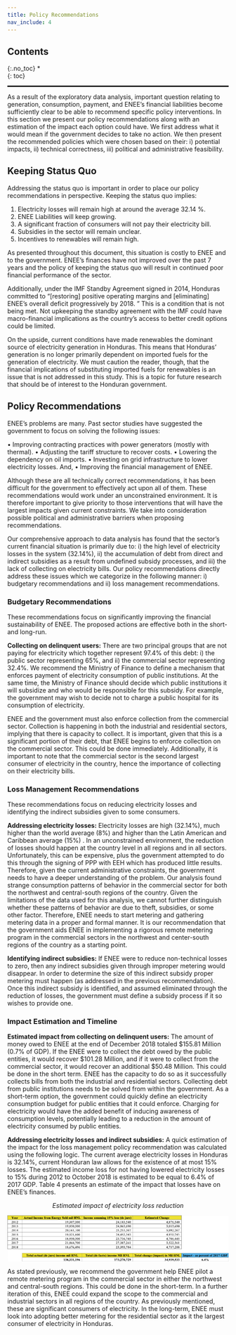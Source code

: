 ```yaml
---
title: Policy Recommendations
nav_include: 4
---
```


## Contents
{:.no_toc}
*  
{: toc}

<hr style="height:2pt">

As a result of the exploratory data analysis, important question relating to generation, consumption, payment, and ENEE’s financial liabilities become sufficiently clear to be able to recommend specific policy interventions. In this section we present our policy recommendations along with an estimation of the impact each option could have. We first address what it would mean if the government decides to take no action. We then present the recommended policies which were chosen based on their: i) potential impacts, ii) technical correctness, iii) political and administrative feasibility.

## Keeping Status Quo

Addressing the status quo is important in order to place our policy recommendations in perspective. Keeping the status quo implies:

1.	Electricity losses will remain high at around the average 32.14 %.
2.	ENEE Liabilities will keep growing.
3.	A significant fraction of consumers will not pay their electricity bill.
4.	Subsidies in the sector will remain unclear.
5.	Incentives to renewables will remain high.

As presented throughout this document, this situation is costly to ENEE and to the government. ENEE’s finances have not improved over the past 7 years and the policy of keeping the status quo will result in continued poor financial performance of the sector.

Additionally, under the IMF Standby Agreement signed in 2014, Honduras committed to “[restoring] positive operating margins and [eliminating] ENEE’s overall deficit progressively by 2018. ” This is a condition that is not being met. Not upkeeping the standby agreement with the IMF could have macro-financial implications as the country’s access to better credit options could be limited.

On the upside, current conditions have made renewables the dominant source of electricity generation in Honduras. This means that Honduras’ generation is no longer primarily dependent on imported fuels for the generation of electricity. We must caution the reader, though, that the financial implications of substituting imported fuels for renewables is an issue that is not addressed in this study. This is a topic for future research that should be of interest to the Honduran government.

## Policy Recommendations

ENEE’s problems are many. Past sector studies have suggested the government to focus on solving the following issues:

•	Improving contracting practices with power generators (mostly with thermal).
•	Adjusting the tariff structure to recover costs.
•	Lowering the dependency on oil imports.
•	Investing on grid infrastructure to lower electricity losses. And,
•	Improving the financial management of ENEE.

Although these are all technically correct recommendations, it has been difficult for the government to effectively act upon all of them. These recommendations would work under an unconstrained environment. It is therefore important to give priority to those interventions that will have the largest impacts given current constraints. We take into consideration possible political and administrative barriers when proposing recommendations. 

Our comprehensive approach to data analysis has found that the sector’s current financial situation is primarily due to: i) the high level of electricity losses in the system (32.14%), ii) the accumulation of debt from direct and indirect subsidies as a result from undefined subsidy processes, and iii) the lack of collecting on electricity bills. Our policy recommendations directly address these issues which we categorize in the following manner: i) budgetary recommendations and ii) loss management recommendations.

### Budgetary Recommendations

These recommendations focus on significantly improving the financial sustainability of ENEE. The proposed actions are effective both in the short- and long-run.

**Collecting on delinquent users:** There are two principal groups that are not paying for electricity which together represent 97.4% of this debt: i) the public sector representing 65%, and ii) the commercial sector representing 32.4%. 
We recommend the Ministry of Finance to define a mechanism that enforces payment of electricity consumption of public institutions. At the same time, the Ministry of Finance should decide which public institutions it will subsidize and who would be responsible for this subsidy. For example, the government may wish to decide not to charge a public hospital for its consumption of electricity.

ENEE and the government must also enforce collection from the commercial sector. Collection is happening in both the industrial and residential sectors, implying that there is capacity to collect. It is important, given that this is a significant portion of their debt, that ENEE begins to enforce collection on the commercial sector. This could be done immediately. Additionally, it is important to note that the commercial sector is the second largest consumer of electricity in the country, hence the importance of collecting on their electricity bills.

### Loss Management Recommendations

These recommendations focus on reducing electricity losses and identifying the indirect subsidies given to some consumers.

**Addressing electricity losses:** Electricity losses are high (32.14%), much higher than the world average (8%) and higher than the Latin American and Caribbean average (15%) . In an unconstrained environment, the reduction of losses should happen at the country level in all regions and in all sectors. Unfortunately, this can be expensive, plus the government attempted to do this through the signing of PPP with EEH which has produced little results. Therefore, given the current administrative constraints, the government needs to have a deeper understanding of the problem. Our analysis found strange consumption patterns of behavior in the commercial sector for both the northwest and central-south regions of the country. Given the limitations of the data used for this analysis, we cannot further distinguish whether these patterns of behavior are due to theft, subsidies, or some other factor. Therefore, ENEE needs to start metering and gathering metering data in a proper and formal manner. It is our recommendation that the government aids ENEE in implementing a rigorous remote metering program in the commercial sectors in the northwest and center-south regions of the country as a starting point.

**Identifying indirect subsidies:** If ENEE were to reduce non-technical losses to zero, then any indirect subsidies given through improper metering would disappear. In order to determine the size of this indirect subsidy proper metering must happen (as addressed in the previous recommendation). Once this indirect subsidy is identified, and assumed eliminated through the reduction of losses, the government must define a subsidy process if it so wishes to provide one.

### Impact Estimation and Timeline

**Estimated impact from collecting on delinquent users:** The amount of money owed to ENEE at the end of December 2018 totaled $155.81 Million (0.7% of GDP). If the ENEE were to collect the debt owed by the public entities, it would recover $101.28 Million, and if it were to collect from the commercial sector, it would recover an additional $50.48 Million. This could be done in the short term. ENEE has the capacity to do so as it successfully collects bills from both the industrial and residential sectors. Collecting debt from public institutions needs to be solved from within the government. As a short-term option, the government could quickly define an electricity consumption budget for public entities that it could enforce. Charging for electricity would have the added benefit of inducing awareness of consumption levels, potentially leading to a reduction in the amount of electricity consumed by public entities.

**Addressing electricity losses and indirect subsidies:** A quick estimation of the impact for the loss management policy recommendation was calculated using the following logic. The current average electricity losses in Honduras is 32.14%, current Honduran law allows for the existence of at most 15% losses. The estimated income loss for not having lowered electricity losses to 15% during 2012 to October 2018 is estimated to be equal to 6.4% of 2017 GDP. Table 4 presents an estimate of the impact that losses have on ENEE’s finances.

<p align="center"><i>Estimated impact of electricity loss reduction</i></p>
<img style="display:block; margin-left: auto; margin-right: auto;" src="images/loss_reduction.png" alt="estimated loss reduction">

As stated previously, we recommend the government help ENEE pilot a remote metering program in the commercial sector in either the northwest and central-south regions. This could be done in the short-term. In a further iteration of this, ENEE could expand the scope to the commercial and industrial sectors in all regions of the country. As previously mentioned, these are significant consumers of electricity. In the long-term, ENEE must look into adopting better metering for the residential sector as it the largest consumer of electricity in Honduras.

